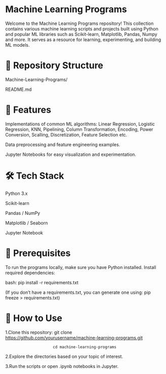 # Machine Learning Programs

Welcome to the Machine Learning Programs repository! This collection contains various machine learning scripts and projects built using Python and popular ML libraries such as Scikit-learn, Matplotlib, Pandas, Numpy and more. It serves as a resource for learning, experimenting, and building ML models.

# 📂 Repository Structure

Machine-Learning-Programs/

README.md

# 🚀 Features

Implementations of common ML algorithms: Linear Regression, Logistic Regression, KNN, Pipelining, Column Transformation, Encoding, Power Conversion, Scalling, Discretization, Feature Selection etc.

Data preprocessing and feature engineering examples.

Jupyter Notebooks for easy visualization and experimentation.

# 🛠️ Tech Stack

Python 3.x

Scikit-learn

Pandas / NumPy

Matplotlib / Seaborn

Jupyter Notebook

# 📌 Prerequisites

To run the programs locally, make sure you have Python installed. Install required dependencies:

bash: pip install -r requirements.txt

(If you don’t have a requirements.txt, you can generate one using: pip freeze > requirements.txt)

# 📘 How to Use

1.Clone this repository: git clone https://github.com/yourusername/machine-learning-programs.git
     
                         cd machine-learning-programs

2.Explore the directories based on your topic of interest.

3.Run the scripts or open .ipynb notebooks in Jupyter.
